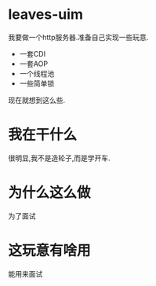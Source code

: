 # leaves-uim
我要做一个http服务器.准备自己实现一些玩意.

- 一套CDI
- 一套AOP
- 一个线程池
- 一些简单锁


现在就想到这么些.

# 我在干什么

很明显,我不是造轮子,而是学开车.

# 为什么这么做

为了面试

# 这玩意有啥用

能用来面试